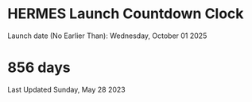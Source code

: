 # HERMES Launch Countdown Clock

Launch date (No Earlier Than): Wednesday, October 01 2025
# 856 days

Last Updated Sunday, May 28 2023